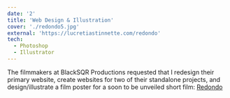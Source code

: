 ```yaml
---
date: '2'
title: 'Web Design & Illustration'
cover: './redondo5.jpg'
external: 'https://lucretiastinnette.com/redondo'
tech:
  - Photoshop
  - Illustrator
---
```


The filmmakers at BlackSQR Productions requested that I redesign their primary website, create websites for two of their standalone projects, and design/illustrate a film poster for a soon to be unveiled short film: [Redondo](https://lucretiastinnette.com/redondo)
